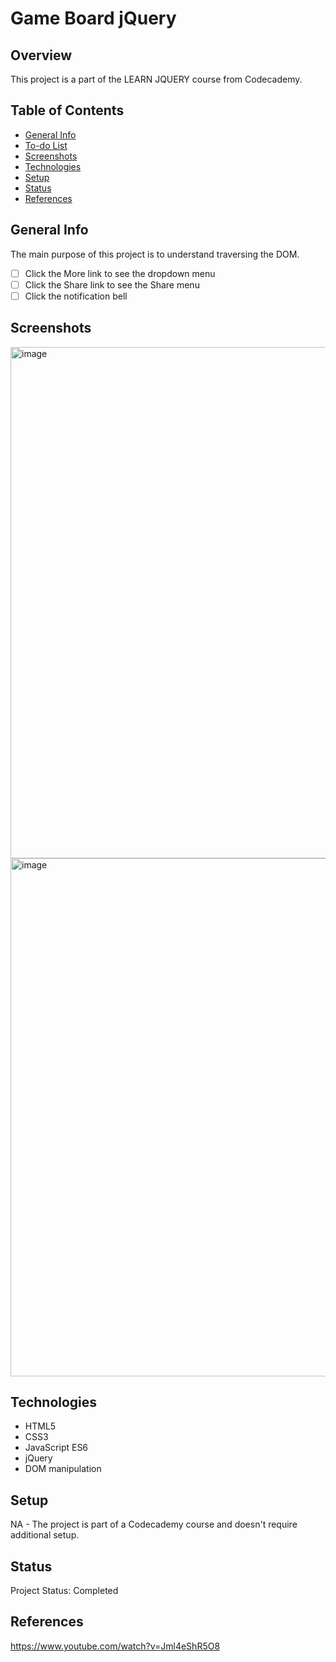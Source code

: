 # Game Board jQuery

## Overview

This project is a part of the LEARN JQUERY course from Codecademy.

## Table of Contents

- [General Info](#general-info)
- [To-do List](#to-do-list)
- [Screenshots](#screenshots)
- [Technologies](#technologies)
- [Setup](#setup)
- [Status](#status)
- [References](#references)

## General Info

The main purpose of this project is to understand traversing the DOM.

- [ ] Click the More link to see the dropdown menu 
- [ ] Click the Share link to see the Share menu
- [ ] Click the notification bell

## Screenshots

<img width="818" alt="image" src="https://github.com/anilk-anusha/gameBoardjQuery/assets/130001836/e8593bf2-d934-4ca0-bdf1-7b5d9d6c546c">
<img width="829" alt="image" src="https://github.com/anilk-anusha/gameBoardjQuery/assets/130001836/dd77a8b0-e516-4386-9824-883dd1dea6f6">

## Technologies

- HTML5
- CSS3
- JavaScript ES6
- jQuery
- DOM manipulation


## Setup

NA - The project is part of a Codecademy course and doesn't require additional setup.

## Status

Project Status: Completed

## References

 https://www.youtube.com/watch?v=Jml4eShR5O8
